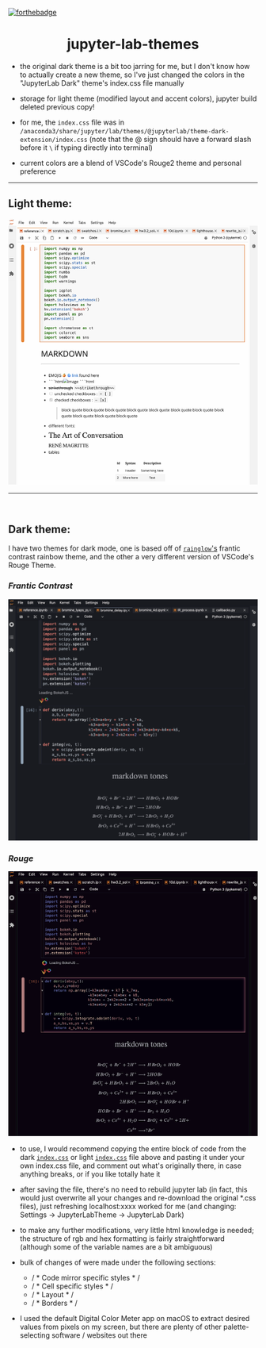 [![forthebadge](https://forthebadge.com/images/badges/built-with-love.svg)](https://github.com/atisor73)

# <center>jupyter-lab-themes</center>
- the original dark theme is a bit too jarring for me, but I don't know how to actually create a new theme, so I've just changed the colors in the "JupyterLab Dark" theme's index.css file manually  
- storage for light theme (modified layout and accent colors), jupyter build deleted previous copy!
- for me, the `index.css` file was in `/anaconda3/share/jupyter/lab/themes/@jupyterlab/theme-dark-extension/index.css` (note that the @ sign should have a forward slash before it `\` if typing directly into terminal)

- current colors are a blend of VSCode's Rouge2 theme and personal preference

<hr>


## Light theme:

![](example_light_screenshot.png)

<hr>
<br>



## Dark theme:

I have two themes for dark mode, one is based off of [`rainglow`'s](https://github.com/rainglow) frantic contrast rainbow theme, and the other a very different version of VSCode's Rouge Theme.



### *Frantic Contrast*

![](example_dark_frantic_screenshot.png)

### *Rouge*

![](example_dark_rouge_screenshot.png)


- to use, I would recommend copying the entire block of code from the dark [`index.css`](https://github.com/atisor73/jupyter-lab-themes/blob/master/theme-dark-extension/index.css) or light [`index.css`](https://github.com/atisor73/jupyter-lab-themes/blob/master/theme-light-extension/index.css) file above and pasting it under your own index.css file, and comment out what's originally there, in case anything breaks, or if you like totally hate it

- after saving the file, there's no need to rebuild jupyter lab (in fact, this would just overwrite all your changes and re-download the original *.css files), just refreshing localhost:xxxx worked for me (and changing: Settings &rarr; JupyterLabTheme &rarr; JupyterLab Dark)

- to make any further modifications, very little html knowledge is needed; the structure of rgb and hex formatting is fairly straightforward (although some of the variable names are a bit ambiguous)

- bulk of changes of were made under the following sections:
    - / * Code mirror specific styles * /
    - / * Cell specific styles * /
    - / * Layout * /
    - / * Borders * /


- I used the default Digital Color Meter app on macOS to extract desired values from pixels on my screen, but there are plenty of other palette-selecting software / websites out there
